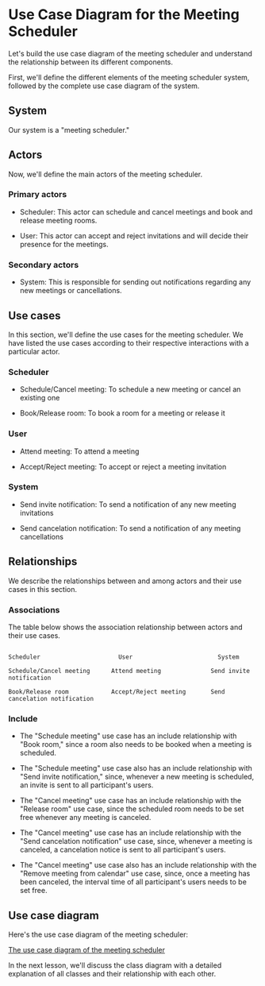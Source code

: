 # Use Case Diagram for the Meeting Scheduler
Let's build the use case diagram of the meeting scheduler and understand the relationship between its different components.

First, we'll define the different elements of the meeting scheduler system, followed by the complete use case diagram of the system.

## System
Our system is a "meeting scheduler."

## Actors
Now, we'll define the main actors of the meeting scheduler.

### Primary actors
- Scheduler: This actor can schedule and cancel meetings and book and release meeting rooms.

- User: This actor can accept and reject invitations and will decide their presence for the meetings.

### Secondary actors
- System: This is responsible for sending out notifications regarding any new meetings or cancellations.

## Use cases
In this section, we'll define the use cases for the meeting scheduler. We have listed the use cases according to their respective interactions with a particular actor.

### Scheduler
- Schedule/Cancel meeting: To schedule a new meeting or cancel an existing one

- Book/Release room: To book a room for a meeting or release it

### User
- Attend meeting: To attend a meeting

- Accept/Reject meeting: To accept or reject a meeting invitation

### System
- Send invite notification: To send a notification of any new meeting invitations

- Send cancelation notification: To send a notification of any meeting cancellations

## Relationships
We describe the relationships between and among actors and their use cases in this section.

### Associations
The table below shows the association relationship between actors and their use cases.

```

Scheduler                      User                        System

Schedule/Cancel meeting      Attend meeting	             Send invite notification

Book/Release room            Accept/Reject meeting       Send cancelation notification
```

### Include
- The "Schedule meeting" use case has an include relationship with "Book room," since a room also needs to be booked when a meeting is scheduled.

- The "Schedule meeting" use case also has an include relationship with "Send invite notification," since, whenever a new meeting is scheduled, an invite is sent to all participant's users.

- The "Cancel meeting" use case has an include relationship with the "Release room" use case, since the scheduled room needs to be set free whenever any meeting is canceled.

- The "Cancel meeting" use case has an include relationship with the "Send cancelation notification" use case, since, whenever a meeting is canceled, a cancelation notice is sent to all participant's users.

- The "Cancel meeting" use case also has an include relationship with the "Remove meeting from calendar" use case, since, once a meeting has been canceled, the interval time of all participant's users needs to be set free.

## Use case diagram
Here's the use case diagram of the meeting scheduler:

[The use case diagram of the meeting scheduler](./usecasediagram.png)

In the next lesson, we'll discuss the class diagram with a detailed explanation of all classes and their relationship with each other.
